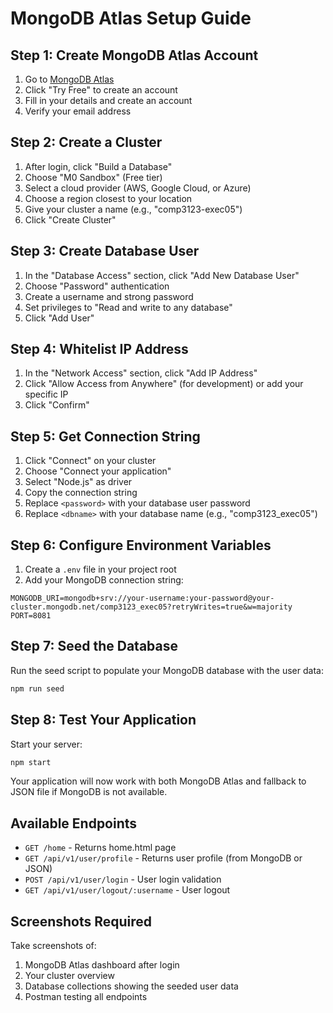 # MongoDB Atlas Setup Guide

## Step 1: Create MongoDB Atlas Account

1. Go to [MongoDB Atlas](https://www.mongodb.com/atlas)
2. Click "Try Free" to create an account
3. Fill in your details and create an account
4. Verify your email address

## Step 2: Create a Cluster

1. After login, click "Build a Database"
2. Choose "M0 Sandbox" (Free tier)
3. Select a cloud provider (AWS, Google Cloud, or Azure)
4. Choose a region closest to your location
5. Give your cluster a name (e.g., "comp3123-exec05")
6. Click "Create Cluster"

## Step 3: Create Database User

1. In the "Database Access" section, click "Add New Database User"
2. Choose "Password" authentication
3. Create a username and strong password
4. Set privileges to "Read and write to any database"
5. Click "Add User"

## Step 4: Whitelist IP Address

1. In the "Network Access" section, click "Add IP Address"
2. Click "Allow Access from Anywhere" (for development) or add your specific IP
3. Click "Confirm"

## Step 5: Get Connection String

1. Click "Connect" on your cluster
2. Choose "Connect your application"
3. Select "Node.js" as driver
4. Copy the connection string
5. Replace `<password>` with your database user password
6. Replace `<dbname>` with your database name (e.g., "comp3123_exec05")

## Step 6: Configure Environment Variables

1. Create a `.env` file in your project root
2. Add your MongoDB connection string:

```
MONGODB_URI=mongodb+srv://your-username:your-password@your-cluster.mongodb.net/comp3123_exec05?retryWrites=true&w=majority
PORT=8081
```

## Step 7: Seed the Database

Run the seed script to populate your MongoDB database with the user data:

```bash
npm run seed
```

## Step 8: Test Your Application

Start your server:

```bash
npm start
```

Your application will now work with both MongoDB Atlas and fallback to JSON file if MongoDB is not available.

## Available Endpoints

- `GET /home` - Returns home.html page
- `GET /api/v1/user/profile` - Returns user profile (from MongoDB or JSON)
- `POST /api/v1/user/login` - User login validation
- `GET /api/v1/user/logout/:username` - User logout

## Screenshots Required

Take screenshots of:
1. MongoDB Atlas dashboard after login
2. Your cluster overview
3. Database collections showing the seeded user data
4. Postman testing all endpoints
